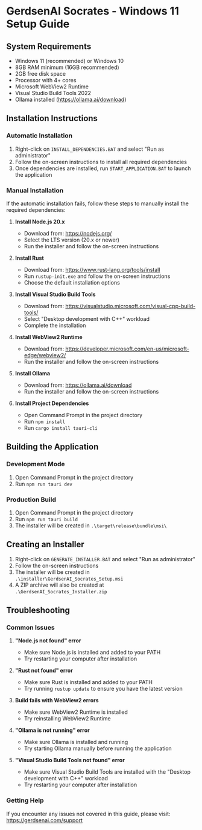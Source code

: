 # GerdsenAI Socrates - Windows 11 Setup Guide

## System Requirements

- Windows 11 (recommended) or Windows 10
- 8GB RAM minimum (16GB recommended)
- 2GB free disk space
- Processor with 4+ cores
- Microsoft WebView2 Runtime
- Visual Studio Build Tools 2022
- Ollama installed (https://ollama.ai/download)

## Installation Instructions

### Automatic Installation

1. Right-click on `INSTALL_DEPENDENCIES.BAT` and select "Run as administrator"
2. Follow the on-screen instructions to install all required dependencies
3. Once dependencies are installed, run `START_APPLICATION.BAT` to launch the application

### Manual Installation

If the automatic installation fails, follow these steps to manually install the required dependencies:

1. **Install Node.js 20.x**
   - Download from: https://nodejs.org/
   - Select the LTS version (20.x or newer)
   - Run the installer and follow the on-screen instructions

2. **Install Rust**
   - Download from: https://www.rust-lang.org/tools/install
   - Run `rustup-init.exe` and follow the on-screen instructions
   - Choose the default installation options

3. **Install Visual Studio Build Tools**
   - Download from: https://visualstudio.microsoft.com/visual-cpp-build-tools/
   - Select "Desktop development with C++" workload
   - Complete the installation

4. **Install WebView2 Runtime**
   - Download from: https://developer.microsoft.com/en-us/microsoft-edge/webview2/
   - Run the installer and follow the on-screen instructions

5. **Install Ollama**
   - Download from: https://ollama.ai/download
   - Run the installer and follow the on-screen instructions

6. **Install Project Dependencies**
   - Open Command Prompt in the project directory
   - Run `npm install`
   - Run `cargo install tauri-cli`

## Building the Application

### Development Mode

1. Open Command Prompt in the project directory
2. Run `npm run tauri dev`

### Production Build

1. Open Command Prompt in the project directory
2. Run `npm run tauri build`
3. The installer will be created in `.\target\release\bundle\msi\`

## Creating an Installer

1. Right-click on `GENERATE_INSTALLER.BAT` and select "Run as administrator"
2. Follow the on-screen instructions
3. The installer will be created in `.\installer\GerdsenAI_Socrates_Setup.msi`
4. A ZIP archive will also be created at `.\GerdsenAI_Socrates_Installer.zip`

## Troubleshooting

### Common Issues

1. **"Node.js not found" error**
   - Make sure Node.js is installed and added to your PATH
   - Try restarting your computer after installation

2. **"Rust not found" error**
   - Make sure Rust is installed and added to your PATH
   - Try running `rustup update` to ensure you have the latest version

3. **Build fails with WebView2 errors**
   - Make sure WebView2 Runtime is installed
   - Try reinstalling WebView2 Runtime

4. **"Ollama is not running" error**
   - Make sure Ollama is installed and running
   - Try starting Ollama manually before running the application

5. **"Visual Studio Build Tools not found" error**
   - Make sure Visual Studio Build Tools are installed with the "Desktop development with C++" workload
   - Try restarting your computer after installation

### Getting Help

If you encounter any issues not covered in this guide, please visit:
https://gerdsenai.com/support
